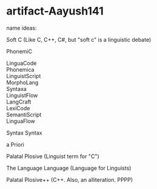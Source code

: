 # artifact-Aayush141

name ideas:

Soft C (Like C, C++, C#, but "soft c" is a linguistic debate) 

PhonemiC

LinguaCode  
Phonemica  
LinguistScript  
MorphoLang  
Syntaxa  
LinguistFlow  
LangCraft  
LexiCode  
SemantiScript  
LinguaFlow  

Syntax Syntax

a Priori 

Palatal Plosive (Linguist term for "C")

The Language Language (Language for Linguists)

Palatal Plosive++ (C++. Also, an alliteration. PPPP)

